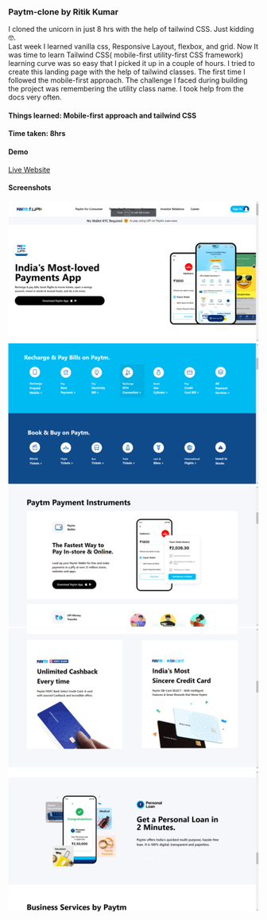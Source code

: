 ### Paytm-clone by Ritik Kumar
I cloned the unicorn in just 8 hrs with the help of tailwind CSS. Just kidding 🤓. <br>
Last week I learned vanilla css, Responsive Layout, flexbox, and grid. Now It was time to learn Tailwind CSS( mobile-first utility-first CSS framework) learning curve was so easy that I picked it up in a couple of hours. 
I tried to create this landing page with the help of tailwind classes. The first time I followed the mobile-first approach. The challenge I faced during building the project was remembering the utility class name. I took help from the docs very often.
#### Things learned: Mobile-first approach and tailwind CSS
#### Time taken: 8hrs

#### Demo
[Live Website](https://paytm-clone-jsbootcamp.netlify.app/)

#### Screenshots
![screenshot](https://github.com/RitikSinha/paytm-clone/blob/master/screenshots/1.png)
![screenshot](https://github.com/RitikSinha/paytm-clone/blob/master/screenshots/2.png)
![screenshot](https://github.com/RitikSinha/paytm-clone/blob/master/screenshots/3.png)
![screenshot](https://github.com/RitikSinha/paytm-clone/blob/master/screenshots/4.png)
![screenshot](https://github.com/RitikSinha/paytm-clone/blob/master/screenshots/5.png)
